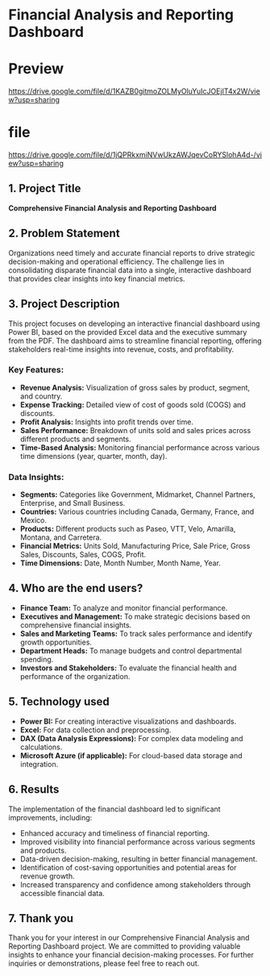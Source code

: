 # Financial Analysis and Reporting Dashboard
# Preview 
https://drive.google.com/file/d/1KAZB0gitmoZOLMyOluYuIcJOEjIT4x2W/view?usp=sharing
# file
https://drive.google.com/file/d/1jQPRkxmiNVwUkzAWJqevCoRYSlohA4d-/view?usp=sharing

## 1. Project Title
**Comprehensive Financial Analysis and Reporting Dashboard**

## 2. Problem Statement
Organizations need timely and accurate financial reports to drive strategic decision-making and operational efficiency. The challenge lies in consolidating disparate financial data into a single, interactive dashboard that provides clear insights into key financial metrics.

## 3. Project Description
This project focuses on developing an interactive financial dashboard using Power BI, based on the provided Excel data and the executive summary from the PDF. The dashboard aims to streamline financial reporting, offering stakeholders real-time insights into revenue, costs, and profitability.

### Key Features:
- **Revenue Analysis:** Visualization of gross sales by product, segment, and country.
- **Expense Tracking:** Detailed view of cost of goods sold (COGS) and discounts.
- **Profit Analysis:** Insights into profit trends over time.
- **Sales Performance:** Breakdown of units sold and sales prices across different products and segments.
- **Time-Based Analysis:** Monitoring financial performance across various time dimensions (year, quarter, month, day).

### Data Insights:
- **Segments:** Categories like Government, Midmarket, Channel Partners, Enterprise, and Small Business.
- **Countries:** Various countries including Canada, Germany, France, and Mexico.
- **Products:** Different products such as Paseo, VTT, Velo, Amarilla, Montana, and Carretera.
- **Financial Metrics:** Units Sold, Manufacturing Price, Sale Price, Gross Sales, Discounts, Sales, COGS, Profit.
- **Time Dimensions:** Date, Month Number, Month Name, Year.

## 4. Who are the end users?
- **Finance Team:** To analyze and monitor financial performance.
- **Executives and Management:** To make strategic decisions based on comprehensive financial insights.
- **Sales and Marketing Teams:** To track sales performance and identify growth opportunities.
- **Department Heads:** To manage budgets and control departmental spending.
- **Investors and Stakeholders:** To evaluate the financial health and performance of the organization.

## 5. Technology used
- **Power BI:** For creating interactive visualizations and dashboards.
- **Excel:** For data collection and preprocessing.
- **DAX (Data Analysis Expressions):** For complex data modeling and calculations.
- **Microsoft Azure (if applicable):** For cloud-based data storage and integration.

## 6. Results
The implementation of the financial dashboard led to significant improvements, including:
- Enhanced accuracy and timeliness of financial reporting.
- Improved visibility into financial performance across various segments and products.
- Data-driven decision-making, resulting in better financial management.
- Identification of cost-saving opportunities and potential areas for revenue growth.
- Increased transparency and confidence among stakeholders through accessible financial data.

## 7. Thank you
Thank you for your interest in our Comprehensive Financial Analysis and Reporting Dashboard project. We are committed to providing valuable insights to enhance your financial decision-making processes. For further inquiries or demonstrations, please feel free to reach out.
